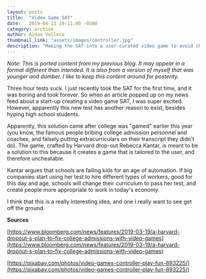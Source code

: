 ```yaml
---
layout: posts
title:  "Video Game SAT"
date:   2019-04-13 19:11:00 -0500
category: archive
author: Aidan Velleca
thumbnail_link: "assets/images/controller.jpg"
description: "Making the SAT into a user-curated video game to avoid cheating"
---
```

*Note: This is ported content from my previous blog. It may appear in a format different than intended. It is also from a version of myself that was younger and dumber. I like to keep this content around for posterity.*

Three hour tests suck. I just recently took the SAT for the first time, and it was boring and took forever. So when an article popped up on my news feed about a start-up creating a video game SAT, I was super excited. However, apparently this new test has another reason to exist, besides hyping high school students. 

Apparently, this solution came after college was "gamed" earlier this year (you know, the famous people bribing college admission personnel and coaches, and falsely putting extracurriculars on their transcript they didn't do). The game, crafted by Harvard drop-out Rebecca Kantar, is meant to be a solution to this because it creates a game that is tailored to the user, and therefore uncheatable. 

Kantar argues that schools are failing kids for an age of automation. If big companies start using her test to hire different types of workers, good for this day and age, schools will change their curriculum to pass her test, and create people more appropriate to work in today's economy. 

I think that this is a really interesting idea, and one I really want to see get off the ground. 

**Sources** 

[https://www.bloomberg.com/news/features/2019-03-19/a-harvard-dropout-s-plan-to-fix-college-admissions-with-video-games](https://www.bloomberg.com/news/features/2019-03-19/a-harvard-dropout-s-plan-to-fix-college-admissions-with-video-games) 

[https://pixabay.com/photos/video-games-controller-play-fun-893225/](https://pixabay.com/photos/video-games-controller-play-fun-893225/)